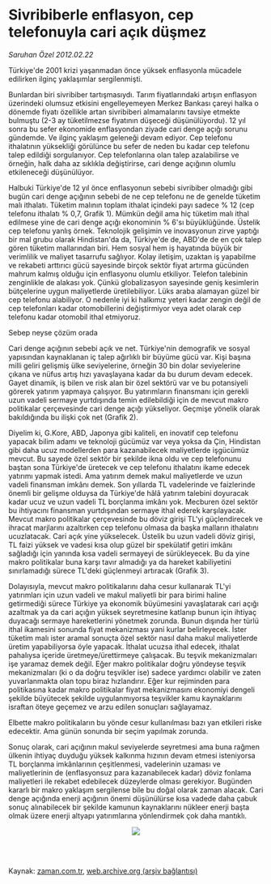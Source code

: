 # Sivribiberle enflasyon, cep  telefonuyla cari açık düşmez

*Saruhan Özel 2012.02.22*

<td class="columnist-detail">
<p>Türkiye'de 2001 krizi yaşanmadan önce yüksek enflasyonla mücadele edilirken ilginç yaklaşımlar sergilenmişti.</p>
<p>
<div id="haberMetinDiv">
<p>Bunlardan biri sivribiber tartışmasıydı. Tarım fiyatlarındaki artışın enflasyon üzerindeki olumsuz etkisini engelleyemeyen Merkez Bankası çareyi halka o dönemde fiyatı özellikle artan sivribiberi almamalarını tavsiye etmekte bulmuştu (2-3 ay tüketilmezse fiyatının düşeceği düşünülüyordu). 12 yıl sonra bu sefer ekonomide enflasyondan ziyade cari denge açığı sorunu gündemde. Ve ilginç yaklaşım geleneği devam ediyor. Cep telefonu ithalatının yüksekliği görülünce bu sefer de neden bu kadar cep telefonu talep edildiği sorgulanıyor. Cep telefonlarına olan talep azalabilirse ve örneğin, halk daha az sıklıkla değiştirirse, cari denge açığının olumlu etkileneceği düşünülüyor.
<p> Halbuki Türkiye'de 12 yıl önce enflasyonun sebebi sivribiber olmadığı gibi bugün cari denge açığının sebebi de ne cep telefonu ne de genelde tüketim malı ithalatı. Tüketim malının toplam ithalat içindeki payı sadece % 12 (cep telefonu ithalatı % 0,7, Grafik 1). Mümkün değil ama hiç tüketim malı ithal edilmese yine de cari denge açığı ekonominin % 6'sı büyüklüğünde. Üstelik cep telefonu yanlış örnek. Teknolojik gelişimin ve inovasyonun zirve yaptığı bir mal grubu olarak Hindistan'da da, Türkiye'de de, ABD'de de en çok talep gören tüketim mallarından biri. Hem sosyal hem iş hayatında büyük bir verimlilik ve maliyet tasarrufu sağlıyor. Kolay iletişim, uzaktan iş yapabilme ve rekabeti arttırıcı gücü sayesinde birçok sektör fiyat artırma gücünden mahrum kalmış olduğu için enflasyonu olumlu etkiliyor. Telefon talebinin zenginlikle de alakası yok. Çünkü globalizasyon sayesinde geniş kesimlerin bütçelerine uygun maliyetlerde üretilebiliyor. Lüks araba alamayan güzel bir cep telefonu alabiliyor. O nedenle iyi ki halkımız yeteri kadar zengin değil de cep telefonları kadar otomobillerini değiştirmiyor veya adet olarak cep telefonu kadar otomobil ithal etmiyoruz.
<p>Sebep neyse çözüm orada
<p>Cari denge açığının sebebi açık ve net. Türkiye'nin demografik ve sosyal yapısından kaynaklanan iç talep ağırlıklı bir büyüme gücü var. Kişi başına milli geliri gelişmiş ülke seviyelerine, örneğin 30 bin dolar seviyelerine çıkana ve nüfus artış hızı yavaşlayana kadar da bu durum devam edecek. Gayet dinamik, iş bilen ve risk alan bir özel sektörü var ve bu potansiyeli görerek yatırım yapmaya çalışıyor. Bu yatırımların finansmanı için gerekli uzun vadeli sermaye yurtdışında temin edilebildiği için de mevcut makro politikalar çerçevesinde cari denge açığı yükseliyor. Geçmişe yönelik olarak bakıldığında bu ilişki çok net (Grafik 2).
<p> Diyelim ki, G.Kore, ABD, Japonya gibi kaliteli, en inovatif cep telefonu yapacak bilim adamı ve teknoloji gücümüz var veya yoksa da Çin, Hindistan gibi daha ucuz modellerden para kazanabilecek maliyetlerde işgücümüz mevcut. Bu sayede özel sektör bir şekilde ikna oldu ve cep telefonunu baştan sona Türkiye'de üretecek ve cep telefonu ithalatını ikame edecek yatırımı yapmak istedi. Ama yatırım demek makul maliyetlerde ve uzun vadeli finansman imkânı demek. Son yıllarda TL vadelerinde ve faizlerinde önemli bir gelişme olduysa da Türkiye'de hâlâ yatırım talebini doyuracak kadar ucuz ve uzun vadeli TL borçlanma imkânı yok. Mecburen özel sektör bu ihtiyacını finansman yurtdışından sermaye ithal ederek karşılayacak. Mevcut makro politikalar çerçevesinde bu döviz girişi TL'yi güçlendirecek ve ihracat marjlarını azaltırken cep telefonu olmasa da başka malların ithalatını ucuzlatacak. Cari açık yine yükselecek. Üstelik bu uzun vadeli döviz girişi, TL faizi yüksek ve vadesi kısa olup güzel bir spekülatif getiri imkânı sağladığı için yanında kısa vadeli sermayeyi de sürükleyecek. Bu da yine makro politikalar buna karşı tavır almadığı ya da hareket kabiliyetini sınırlamadığı sürece TL'deki güçlenmeyi artıracak (Grafik 3). 
<p> Dolayısıyla, mevcut makro politikalarını daha cesur kullanarak TL'yi yatırımları için uzun vadeli ve makul maliyetli bir para birimi haline getirmediği sürece Türkiye ya ekonomik büyümesini yavaşlatarak cari açığı azaltmak ya da cari açığın yüksek seyretmesine katlanıp bunun için ihtiyaç duyacağı sermaye hareketlerini yönetmek zorunda. Bunun dışında her türlü ithal ikamesini sonunda fiyat mekanizması yani kurlar belirleyecek. İster tüketim malı ister aramal sonuçta özel sektör nasıl daha makul maliyetlerde üretim yapabiliyorsa öyle yapacak. İthalat ucuzsa ithal edecek, ithalat pahalıysa içeride üretmeye/ürettirmeye çalışacak. Bu teşvik mekanizmaları işe yaramaz demek değil. Eğer makro politikalar doğru yöndeyse teşvik mekanizmaları (ki o da doğru teşvikler ise) sadece yardımcı olabilir ve zaten yuvarlanmakta olan topu biraz hızlandırır. Eğer kur rejiminden para politikasına kadar makro politikalar fiyat mekanizmasını ekonomiyi dengeli şekilde büyütecek şekilde uygulanmıyorsa teşvikler kamu kaynaklarını israftan öteye geçemez ve arzu edilen sonuçları sağlayamaz.
<p> Elbette makro politikaların bu yönde cesur kullanılması bazı yan etkileri riske edecektir. Ama günün sonunda bir seçim yapılmak zorunda.
<p> Sonuç olarak, cari açığının makul seviyelerde seyretmesi ama buna rağmen ülkenin ihtiyaç duyduğu yüksek kalkınma hızının devam etmesi isteniyorsa TL borçlanma imkânlarının çeşitlenmesi, vadelerinin uzaması ve maliyetlerinin de (enflasyonsuz para kazanabilecek kadar) döviz fonlama maliyetleri ile rekabet edebilecek düzeylerde olması gerekiyor. Bugünden kararlı bir makro yaklaşım sergilense bile bu doğal olarak zaman alacak. Cari denge açığında enerji açığının önemi düşünülürse kısa vadede daha çabuk sonuç alınabilecek bir şekilde kamunun kaynaklarını nükleer enerji başta olmak üzere enerji altyapı yatırımlarına yönlendirmek çok daha mantıklı.
<p>
<p align="center"><img border="0" src="http://web.archive.org/web/20120305082746im_/http://medya.zaman.com.tr/2012/02/22/saruhan.jpg"/>
</p></p></p></p></p></p></p></p></p></p></div>
</p>


<p><br>
		 </br></p></td>

Kaynak: [zaman.com.tr](http://zaman.com.tr/yazar.do?yazino=1248851), [web.archive.org (arşiv bağlantısı)](http://web.archive.org/web/20120305082746/http://www.zaman.com.tr:80/yazar.do?yazino=1248851)
